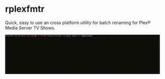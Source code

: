 # rplexfmtr

Quick, easy to use an cross platform utility for batch renaming for Plex® Media Server TV Shows.

![rplexfmtr Demo](https://github.com/nikolaizombie1/rplexfmtr/blob/fabfd22e51c2edc17d6731c669d6f404902e3ed2/README/demo.gif)


